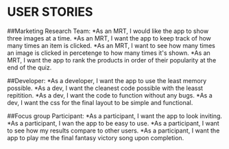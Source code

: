 <!-- User Stories
Part of your assignment today is to write your own user stories. Be sure to consider the multiple roles involved: 

the marketing research team, 
the developer, 
and the focus group participant who will be using the application. 

Try to write 4-5 user stories for each role. DO THIS STEP FIRST in a file called user_stories.md. The commit logs in your repo will have a first couple of commits for the scaffolding process, but next you should have a 'user stories' commit that is in place before any code is written.

A wise student would take about 30-45 minutes to work on the user stories and also draft a technical plan for the project (a detailed to-do list of things to make, step by step and tested at each stage) before getting into the code. That time spent in thought and planning will make the code flow a lot faster. Give yourself a series of little problems to solve (rather an a ginormous thing that you just wade through and poke at).

Set 'em up, and knock 'em down.

Plan your work, and work your plan. -->

USER STORIES
============

##Marketing Research Team:
*As an MRT, I would like the app to show three images at a time.
*As an MRT, I want the app to keep track of how many times an item is clicked.
*As an MRT, I want to see how many times an image is clicked in percetenge to how many times it's shown.
*As an MRT, I want the app to rank the products in order of their popularity at the end of the quiz.

##Developer:
*As a developer, I want the app to use the least memory possible.
*As a dev, I want the cleanest code possible with the leasst repitition.
*As a dev, I want the code to function without any bugs.
*As a dev, I want the css for the final layout to be simple and functional.

##Focus group Participant:
*As a participant, I want the app to look inviting.
*As a participant, I wan the app to be easy to use.
*As a participant, I want to see how my results compare to other users.
*As a participant, I want the app to play me the final fantasy victory song upon completion.
